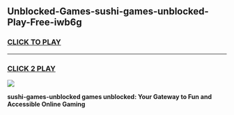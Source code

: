 
## Unblocked-Games-sushi-games-unblocked-Play-Free-iwb6g
<h3>
<a href="https://premium76.site?title=sushi-games-unblocked&ref=22A">CLICK TO PLAY</a></h3>
<hr>

<h3>
<a href="https://premium76.site?title=sushi-games-unblocked&ref=22A">CLICK 2 PLAY</a>
  
</h3>

<a href="https://premium76.site?title=sushi-games-unblocked&ref=22A"><img src="https://clearcache.store/games.png"></a>


**sushi-games-unblocked games unblocked: Your Gateway to Fun and Accessible Online Gaming**
